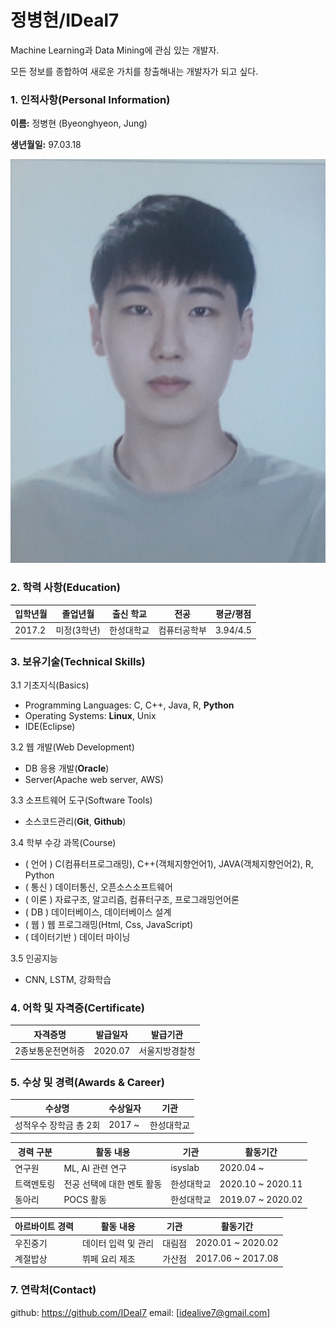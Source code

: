 # 정병현/IDeal7

Machine Learning과 Data Mining에 관심 있는 개발자.

모든 정보를 종합하여 새로운 가치를 창출해내는 개발자가 되고 싶다.

### 1. 인적사항(Personal Information)

**이름:** 정병현 (Byeonghyeon, Jung)

**생년월일:** 97.03.18

![증명사진.jpg](https://github.com/IDeal7/hello-me/blob/cv/%EC%A6%9D%EB%AA%85%EC%82%AC%EC%A7%84.jpg?raw=true)

### 2. 학력 사항(Education)

| 입학년월 | 졸업년월    | 출신 학교  | 전공         | 평균/평점 |
| -------- | ----------- | ---------- | ------------ | --------- |
| 2017.2   | 미정(3학년) | 한성대학교 | 컴퓨터공학부 | 3.94/4.5  |

### 3. 보유기술(Technical Skills)

3.1 기초지식(Basics)

- Programming Languages: C, C++, Java, R, **Python**
- Operating Systems: **Linux**, Unix
- IDE(Eclipse)

3.2 웹 개발(Web Development)

- DB 응용 개발(**Oracle**)
- Server(Apache web server, AWS)

3.3 소프트웨어 도구(Software Tools)

- 소스코드관리(**Git**, **Github**)

3.4 학부 수강 과목(Course)

- ( 언어 ) C(컴퓨터프로그래밍), C++(객체지향언어1), JAVA(객체지향언어2), R, Python
- ( 통신 ) 데이터통신, 오픈소스소프트웨어
- ( 이론 ) 자료구조, 알고리즘, 컴퓨터구조, 프로그래밍언어론
- ( DB ) 데이터베이스, 데이터베이스 설계
- ( 웹 ) 웹 프로그래밍(Html, Css, JavaScript)
- ( 데이터기반 ) 데이터 마이닝

3.5 인공지능

- CNN, LSTM, 강화학습

### 4. 어학 및 자격증(Certificate)

| 자격증명          | 발급일자 | 발급기관       |
| ----------------- | -------- | -------------- |
| 2종보통운전면허증 | 2020.07  | 서울지방경찰청 |

### 5. 수상 및 경력(Awards & Career)

| 수상명                 | 수상일자 | 기관       |
| ---------------------- | -------- | ---------- |
| 성적우수 장학금 총 2회 | 2017 ~   | 한성대학교 |

| 경력 구분  | 활동 내용                  | 기관       | 활동기간          |
| ---------- | -------------------------- | ---------- | ----------------- |
| 연구원     | ML, AI 관련 연구           | isyslab    | 2020.04 ~         |
| 트랙멘토링 | 전공 선택에 대한 멘토 활동 | 한성대학교 | 2020.10 ~ 2020.11 |
| 동아리     | POCS 활동                  | 한성대학교 | 2019.07 ~ 2020.02 |

| 아르바이트 경력 | 활동 내용           | 기관   | 활동기간          |
| --------------- | ------------------- | ------ | ----------------- |
| 우진중기        | 데이터 입력 및 관리 | 대림점 | 2020.01 ~ 2020.02 |
| 계절밥상        | 뷔페 요리 제조      | 가산점 | 2017.06 ~ 2017.08 |

### 7. 연락처(Contact)

github: https://github.com/IDeal7
email: [idealive7@gmail.com]